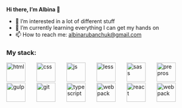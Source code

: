 **Hi there, I’m Albina 👋**
- 👀 I’m interested in a lot of different stuff
- 🌱 I’m currently learning everything I can get my hands on
- 📫 How to reach me: <a href="mailto:albinarubanchuk@gmail.com">albinarubanchuk@gmail.com</a>

<div>
<h3>My stack:</h3>
  <a href="https://ru.wikipedia.org/wiki/HTML" target="_blank"><img src="https://cdn-icons-png.flaticon.com/128/174/174854.png" width="50px" style="max-width: 100%; margin-right: 25px;" alt="html"></a>
  <a href="https://ru.wikipedia.org/wiki/CSS" target="_blank"><img src="https://cdn-icons-png.flaticon.com/128/732/732190.png" width="50px" style="max-width: 100%; margin-right: 25px;" alt="css"></a>
  <a href="https://ru.wikipedia.org/wiki/JavaScript" target="_blank"><img src="https://cdn-icons-png.flaticon.com/128/5968/5968292.png" width="50px" style="max-width: 100%; margin-right: 25px;" alt="js"></a>
  <a href="https://lesscss.org/" target="_blank"><img src="https://upload.wikimedia.org/wikipedia/commons/thumb/8/81/LESS_Logo.svg/1200px-LESS_Logo.svg.png" width="50px" style="max-width: 100%; margin-right: 25px;" alt="less"></a>
  <a href="https://sass-lang.com/" target="_blank"><img src="https://cdn-icons-png.flaticon.com/128/919/919831.png" width="50px" style="max-width: 100%; margin-right: 25px;" alt="sass"></a>
  <a href="https://prepros.io/" target="_blank"><img src="https://prepros.io/assets/legacy/icon.png" width="50px" style="max-width: 100%; margin-right: 25px;" alt="prepros"></a>
  <a href="https://gulpjs.com/" target="_blank"><img src="https://raw.githubusercontent.com/gulpjs/artwork/master/gulp-2x.png" width="50px" height="100%" style="max-width: 50px; height: auto; margin-right: 25px;
  height: auto;" alt="gulp"></a>
  <a href="https://git-scm.com/" target="_blank"><img src="https://cdn.coursehunter.net/category/git.png" width="50px" style="max-width: 100%; margin-right: 25px;" alt="git"></a>
  <a href="https://www.typescriptlang.org/" target="_blank"><img src="https://upload.wikimedia.org/wikipedia/commons/thumb/4/4c/Typescript_logo_2020.svg/1200px-Typescript_logo_2020.svg.png" width="50px" style="max-width: 100%; margin-right: 25px;" alt="typescript"></a>
  <a href="https://webpack.js.org/" target="_blank"><img src="https://webpack.js.org/icon-pwa-512x512.934507c816afbcdb.png" width="50px" style="max-width: 100%; margin-right: 25px;" alt="webpack"></a>
  <a href="https://uk.legacy.reactjs.org/" target="_blank"><img src="https://upload.wikimedia.org/wikipedia/commons/thumb/a/a7/React-icon.svg/1200px-React-icon.svg.png" width="50px" style="max-width: 100%; margin-right: 25px;" alt="react"></a>
  <a href="https://webpack.js.org/" target="_blank"><img src="https://velog.velcdn.com/images/sj_dev_js/post/f1ba1d3c-ee11-4048-ad34-e8fc1b7e0b35/image.png" width="50px" style="max-width: 100%; margin-right: 25px;" alt="webpack"></a>
</div>
<!---
Albinaaaaa/Albinaaaaa is a ✨ special ✨ repository because its `README.md` (this file) appears on your GitHub profile.
You can click the Preview link to take a look at your changes.
--->
